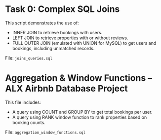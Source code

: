 # Task 0: Complex SQL Joins

This script demonstrates the use of:
- INNER JOIN to retrieve bookings with users.
- LEFT JOIN to retrieve properties with or without reviews.
- FULL OUTER JOIN (emulated with UNION for MySQL) to get users and bookings, including unmatched records.

File: `joins_queries.sql`
# Aggregation & Window Functions – ALX Airbnb Database Project

This file includes:
- A query using COUNT and GROUP BY to get total bookings per user.
- A query using RANK window function to rank properties based on booking counts.

File: `aggregation_window_functions.sql`

